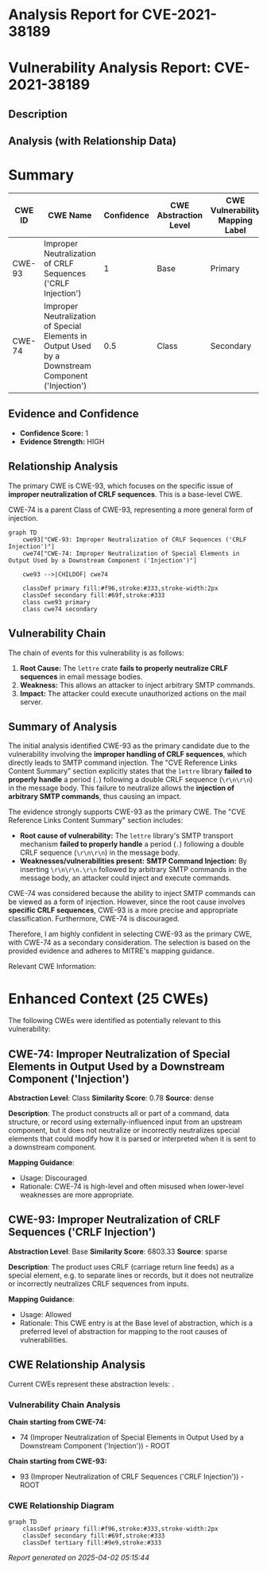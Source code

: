 # Analysis Report for CVE-2021-38189

# Vulnerability Analysis Report: CVE-2021-38189

## Description



## Analysis (with Relationship Data)

# Summary
| CWE ID | CWE Name | Confidence | CWE Abstraction Level | CWE Vulnerability Mapping Label | CWE-Vulnerability Mapping Notes |
|---|---|---|---|---|---|
| CWE-93 | Improper Neutralization of CRLF Sequences ('CRLF Injection') | 1 | Base | Primary | Allowed |
| CWE-74 | Improper Neutralization of Special Elements in Output Used by a Downstream Component ('Injection') | 0.5 | Class | Secondary | Discouraged |

## Evidence and Confidence

*   **Confidence Score:** 1
*   **Evidence Strength:** HIGH

## Relationship Analysis
The primary CWE is CWE-93, which focuses on the specific issue of **improper neutralization of CRLF sequences**. This is a base-level CWE.

CWE-74 is a parent Class of CWE-93, representing a more general form of injection.

```mermaid
graph TD
    cwe93["CWE-93: Improper Neutralization of CRLF Sequences ('CRLF Injection')"]
    cwe74["CWE-74: Improper Neutralization of Special Elements in Output Used by a Downstream Component ('Injection')"]

    cwe93 -->|CHILDOF| cwe74

    classDef primary fill:#f96,stroke:#333,stroke-width:2px
    classDef secondary fill:#69f,stroke:#333
    class cwe93 primary
    class cwe74 secondary
```

## Vulnerability Chain
The chain of events for this vulnerability is as follows:
1.  **Root Cause:** The `lettre` crate **fails to properly neutralize CRLF sequences** in email message bodies.
2.  **Weakness:** This allows an attacker to inject arbitrary SMTP commands.
3.  **Impact:** The attacker could execute unauthorized actions on the mail server.

## Summary of Analysis
The initial analysis identified CWE-93 as the primary candidate due to the vulnerability involving the **improper handling of CRLF sequences**, which directly leads to SMTP command injection. The "CVE Reference Links Content Summary" section explicitly states that the `lettre` library **failed to properly handle** a period (`.`) following a double CRLF sequence (`\r\n\r\n`) in the message body. This failure to neutralize allows the **injection of arbitrary SMTP commands**, thus causing an impact.

The evidence strongly supports CWE-93 as the primary CWE. The "CVE Reference Links Content Summary" section includes:
-   **Root cause of vulnerability:** The `lettre` library's SMTP transport mechanism **failed to properly handle** a period (`.`) following a double CRLF sequence (`\r\n\r\n`) in the message body.
-   **Weaknesses/vulnerabilities present:** **SMTP Command Injection:** By inserting `\r\n\r\n.\r\n` followed by arbitrary SMTP commands in the message body, an attacker could inject and execute commands.

CWE-74 was considered because the ability to inject SMTP commands can be viewed as a form of injection. However, since the root cause involves **specific CRLF sequences**, CWE-93 is a more precise and appropriate classification. Furthermore, CWE-74 is discouraged.

Therefore, I am highly confident in selecting CWE-93 as the primary CWE, with CWE-74 as a secondary consideration. The selection is based on the provided evidence and adheres to MITRE's mapping guidance.

Relevant CWE Information:

# Enhanced Context (25 CWEs)
The following CWEs were identified as potentially relevant to this vulnerability:

## CWE-74: Improper Neutralization of Special Elements in Output Used by a Downstream Component ('Injection')
**Abstraction Level**: Class
**Similarity Score**: 0.78
**Source**: dense

**Description**:
The product constructs all or part of a command, data structure, or record using externally-influenced input from an upstream component, but it does not neutralize or incorrectly neutralizes special elements that could modify how it is parsed or interpreted when it is sent to a downstream component.

**Mapping Guidance**:
- Usage: Discouraged
- Rationale: CWE-74 is high-level and often misused when lower-level weaknesses are more appropriate.

## CWE-93: Improper Neutralization of CRLF Sequences ('CRLF Injection')
**Abstraction Level**: Base
**Similarity Score**: 6803.33
**Source**: sparse

**Description**:
The product uses CRLF (carriage return line feeds) as a special element, e.g. to separate lines or records, but it does not neutralize or incorrectly neutralizes CRLF sequences from inputs.

**Mapping Guidance**:
- Usage: Allowed
- Rationale: This CWE entry is at the Base level of abstraction, which is a preferred level of abstraction for mapping to the root causes of vulnerabilities.


## CWE Relationship Analysis

Current CWEs represent these abstraction levels: .


### Vulnerability Chain Analysis

**Chain starting from CWE-74:**
- 74 (Improper Neutralization of Special Elements in Output Used by a Downstream Component ('Injection')) - ROOT


**Chain starting from CWE-93:**
- 93 (Improper Neutralization of CRLF Sequences ('CRLF Injection')) - ROOT



### CWE Relationship Diagram

```mermaid
graph TD
    classDef primary fill:#f96,stroke:#333,stroke-width:2px
    classDef secondary fill:#69f,stroke:#333
    classDef tertiary fill:#9e9,stroke:#333
```



*Report generated on 2025-04-02 05:15:44*
